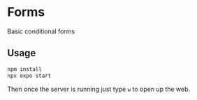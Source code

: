 # Forms

Basic conditional forms

## Usage

```sh
npm install
npx expo start
```

Then once the server is running just type `w` to open up the web.
